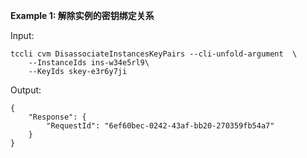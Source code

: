 **Example 1: 解除实例的密钥绑定关系**



Input: 

```
tccli cvm DisassociateInstancesKeyPairs --cli-unfold-argument  \
    --InstanceIds ins-w34e5rl9\
    --KeyIds skey-e3r6y7ji
```

Output: 
```
{
    "Response": {
        "RequestId": "6ef60bec-0242-43af-bb20-270359fb54a7"
    }
}
```

